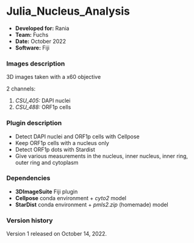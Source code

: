 # Julia_Nucleus_Analysis

* **Developed for:** Rania
* **Team:** Fuchs
* **Date:** October 2022
* **Software:** Fiji

### Images description

3D images taken with a x60 objective

2 channels:
  1. *CSU_405:* DAPI nuclei
  2. *CSU_488:* ORF1p cells

### Plugin description

* Detect DAPI nuclei and ORF1p cells with Cellpose
* Keep ORF1p cells with a nucleus only
* Detect ORF1p dots with Stardist
* Give various measurements in the nucleus, inner nucleus, inner ring, outer ring and cytoplasm

### Dependencies

* **3DImageSuite** Fiji plugin
* **Cellpose** conda environment + *cyto2* model
* **StarDist** conda environment + *pmls2.zip* (homemade) model

### Version history

Version 1 released on October 14, 2022.
